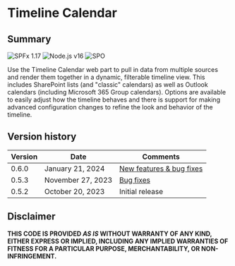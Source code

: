# Timeline Calendar

## Summary

![SPFx 1.17](https://img.shields.io/badge/SPFx-1.17.2-green.svg)
![Node.js v16](https://img.shields.io/badge/Node.js-v16-green.svg)
![SPO](https://img.shields.io/badge/SharePoint%20Online-Compatible-green.svg)

Use the Timeline Calendar web part to pull in data from multiple sources and render them together in a dynamic, filterable timeline view. This includes SharePoint lists (and "classic" calendars) as well as Outlook calendars (including Microsoft 365 Group calendars). Options are available to easily adjust how the timeline behaves and there is support for making advanced configuration changes to refine the look and behavior of the timeline.

## Version history

| Version | Date             | Comments        |
| ------- | ---------------- | --------------- |
| 0.6.0   | January 21, 2024 | [New features & bug fixes](https://github.com/spsprinkles/timeline-calendar/releases) |
| 0.5.3   | November 27, 2023 | [Bug fixes](https://github.com/spsprinkles/timeline-calendar/releases) |
| 0.5.2   | October 20, 2023 | Initial release |

## Disclaimer

**THIS CODE IS PROVIDED _AS IS_ WITHOUT WARRANTY OF ANY KIND, EITHER EXPRESS OR IMPLIED, INCLUDING ANY IMPLIED WARRANTIES OF FITNESS FOR A PARTICULAR PURPOSE, MERCHANTABILITY, OR NON-INFRINGEMENT.**
